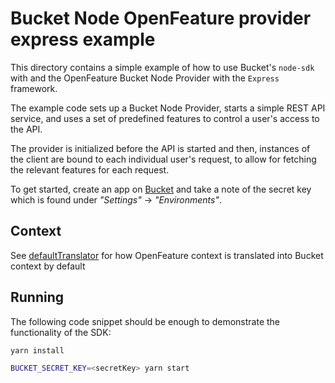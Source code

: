 # Bucket Node OpenFeature provider express example

This directory contains a simple example of how to use Bucket's `node-sdk`
with and the OpenFeature Bucket Node Provider with the `Express` framework.

The example code sets up a Bucket Node Provider, starts a
simple REST API service, and uses a set of predefined features to control
a user's access to the API.

The provider is initialized before the API is started and then, instances
of the client are bound to each individual user's request, to allow for fetching
the relevant features for each request.

To get started, create an app on [Bucket](https://bucket.co) and take a note of the
secret key which is found under _"Settings"_ -> _"Environments"_.

## Context

See [defaultTranslator](https://github.com/reflagcom/javascript/blob/7d108db2d1bde6e40d9eda92b66d06a1fbb7fa3f/packages/openfeature-node-provider/src/index.ts#L23-L45) for how OpenFeature context is translated into Bucket context
by default

## Running

The following code snippet should be enough to demonstrate the functionality
of the SDK:

```sh
yarn install

BUCKET_SECRET_KEY=<secretKey> yarn start
```
